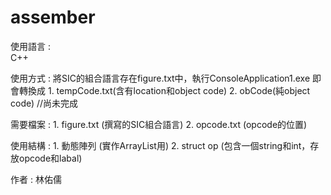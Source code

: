 # assember


使用語言 :<br />
	C++

使用方式 : 
	將SIC的組合語言存在figure.txt中，執行ConsoleApplication1.exe
	即會轉換成 1. tempCode.txt(含有location和object code)
                   2. obCode(純object code) //尚未完成

需要檔案 : 
	1. figure.txt (撰寫的SIC組合語言)
	2. opcode.txt (opcode的位置)

使用結構 : 
	1. 動態陣列 (實作ArrayList用)
	2. struct op (包含一個string和int，存放opcode和labal)


作者 : 
	林佑儒
